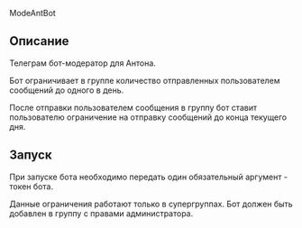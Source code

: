 ModeAntBot

## Описание
Телеграм бот-модератор для Антона.

Бот ограничивает в группе количество отправленных пользователем сообщений до одного в день.

После отправки пользователем сообщения в группу бот ставит пользователю ограничение на отправку сообщений до конца
текущего дня.

## Запуск

При запуске бота необходимо передать один обязательный аргумент - токен бота.

Данные ограничения работают только в супергруппах.
Бот должен быть добавлен в группу с правами администратора.
